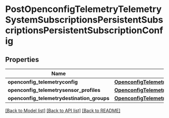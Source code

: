 # PostOpenconfigTelemetryTelemetrySystemSubscriptionsPersistentSubscriptionsPersistentSubscriptionConfig

## Properties
Name | Type | Description | Notes
------------ | ------------- | ------------- | -------------
**openconfig_telemetryconfig** | [**OpenconfigTelemetryTelemetrySystemOpenconfigtelemetrytelemetrysystemSubscriptionsPersistentsubscriptionsConfig**](OpenconfigTelemetryTelemetrySystemOpenconfigtelemetrytelemetrysystemSubscriptionsPersistentsubscriptionsConfig.md) |  | [optional] 
**openconfig_telemetrysensor_profiles** | [**OpenconfigTelemetryTelemetrySystemOpenconfigtelemetrytelemetrysystemSubscriptionsPersistentsubscriptionsSensorprofiles**](OpenconfigTelemetryTelemetrySystemOpenconfigtelemetrytelemetrysystemSubscriptionsPersistentsubscriptionsSensorprofiles.md) |  | [optional] 
**openconfig_telemetrydestination_groups** | [**OpenconfigTelemetryTelemetrySystemOpenconfigtelemetrytelemetrysystemSubscriptionsPersistentsubscriptionsDestinationgroups**](OpenconfigTelemetryTelemetrySystemOpenconfigtelemetrytelemetrysystemSubscriptionsPersistentsubscriptionsDestinationgroups.md) |  | [optional] 

[[Back to Model list]](../README.md#documentation-for-models) [[Back to API list]](../README.md#documentation-for-api-endpoints) [[Back to README]](../README.md)


